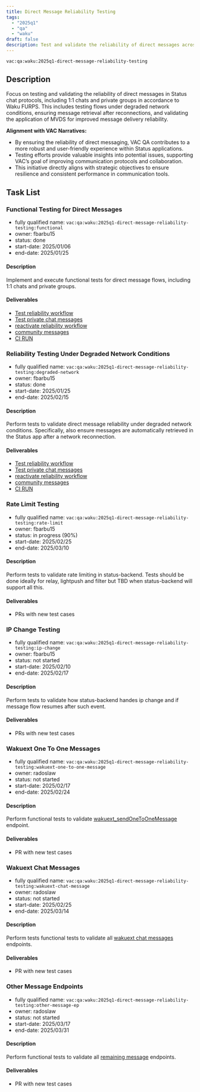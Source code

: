 ```yaml
---
title: Direct Message Reliability Testing
tags:
  - "2025q1"
  - "qa"
  - "waku"  
draft: false  
description: Test and validate the reliability of direct messages across Status chat protocols.
---
```


`vac:qa:waku:2025q1-direct-message-reliability-testing`

## Description
Focus on testing and validating the reliability of direct messages in Status chat protocols, 
including 1:1 chats and private groups in accordance to Waku FURPS.
This includes testing flows under degraded network conditions, 
ensuring message retrieval after reconnections, 
and validating the application of MVDS for improved message delivery reliability.

**Alignment with VAC Narratives:**

* By ensuring the reliability of direct messaging, 
  VAC QA contributes to a more robust and user-friendly experience within Status applications.
* Testing efforts provide valuable insights into potential issues, 
  supporting VAC’s goal of improving communication protocols and collaboration.
* This initiative directly aligns with strategic objectives 
  to ensure resilience and consistent performance in communication tools.

## Task List

### Functional Testing for Direct Messages

* fully qualified name: `vac:qa:waku:2025q1-direct-message-reliability-testing:functional`
* owner: fbarbu15
* status: done
* start-date: 2025/01/06
* end-date: 2025/01/25

#### Description
Implement and execute functional tests for direct message flows, 
including 1:1 chats and private groups. 

#### Deliverables
* [Test reliability workflow](https://github.com/status-im/status-go/pull/6236)
* [Test private chat messages](https://github.com/status-im/status-go/pull/6259)
* [reactivate reliability workflow](https://github.com/status-im/status-go/pull/6280)
* [community messages](https://github.com/status-im/status-go/pull/6294)
* [CI RUN](https://github.com/status-im/status-go/actions/runs/13232288117)


### Reliability Testing Under Degraded Network Conditions

* fully qualified name: `vac:qa:waku:2025q1-direct-message-reliability-testing:degraded-network`
* owner: fbarbu15
* status: done
* start-date: 2025/01/25
* end-date: 2025/02/15

#### Description
Perform tests to validate direct message reliability under degraded network conditions. 
Specifically, also ensure messages are automatically retrieved in the Status app 
after a network reconnection.

#### Deliverables
* [Test reliability workflow](https://github.com/status-im/status-go/pull/6236)
* [Test private chat messages](https://github.com/status-im/status-go/pull/6259)
* [reactivate reliability workflow](https://github.com/status-im/status-go/pull/6280)
* [community messages](https://github.com/status-im/status-go/pull/6294)
* [CI RUN](https://github.com/status-im/status-go/actions/runs/13232288117)

### Rate Limit Testing

* fully qualified name: `vac:qa:waku:2025q1-direct-message-reliability-testing:rate-limit`
* owner: fbarbu15
* status: in progress (90%)
* start-date: 2025/02/25
* end-date: 2025/03/10

#### Description
Perform tests to validate rate limiting in status-backend. 
Tests should be done ideally for relay, lightpush and filter 
but TBD when status-backend will support all this.

#### Deliverables
* PRs with new test cases

### IP Change Testing

* fully qualified name: `vac:qa:waku:2025q1-direct-message-reliability-testing:ip-change`
* owner: fbarbu15
* status: not started
* start-date: 2025/02/10
* end-date: 2025/02/17

#### Description
Perform tests to validate how status-backend handes ip change
and if message flow resumes after such event.

#### Deliverables
* PRs with new test cases

### Wakuext One To One Messages

* fully qualified name: `vac:qa:waku:2025q1-direct-message-reliability-testing:wakuext-one-to-one-message`
* owner: radoslaw
* status: not started
* start-date: 2025/02/17
* end-date: 2025/02/24

#### Description
Perform functional tests to validate [wakuext_sendOneToOneMessage](https://github.com/status-im/status-go/issues/6084) endpoint. 

#### Deliverables
* PR with new test cases

### Wakuext Chat Messages

* fully qualified name: `vac:qa:waku:2025q1-direct-message-reliability-testing:wakuext-chat-message`
* owner: radoslaw
* status: not started
* start-date: 2025/02/25
* end-date: 2025/03/14

#### Description
Perform tests functional tests to validate all [wakuext chat messages](https://github.com/status-im/status-go/issues/6084) endpoints. 

#### Deliverables
* PR with new test cases

### Other Message Endpoints

* fully qualified name: `vac:qa:waku:2025q1-direct-message-reliability-testing:other-message-ep`
* owner: radoslaw
* status: not started
* start-date: 2025/03/17
* end-date: 2025/03/31

#### Description
Perform functional tests to validate all [remaining message](https://github.com/status-im/status-go/issues/6084) endpoints. 

#### Deliverables
* PR with new test cases
